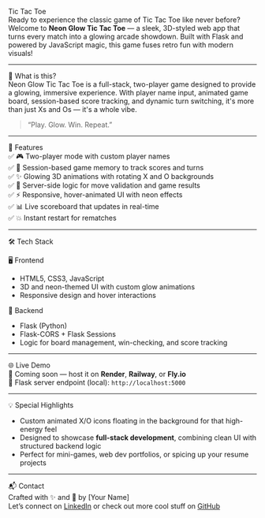 Tic Tac Toe  
Ready to experience the classic game of Tic Tac Toe like never before? Welcome to **Neon Glow Tic Tac Toe** — a sleek, 3D-styled web app that turns every match into a glowing arcade showdown. Built with Flask and powered by JavaScript magic, this game fuses retro fun with modern visuals!

---

🚀 What is this?  
Neon Glow Tic Tac Toe is a full-stack, two-player game designed to provide a glowing, immersive experience. With player name input, animated game board, session-based score tracking, and dynamic turn switching, it's more than just Xs and Os — it's a whole vibe.

> “Play. Glow. Win. Repeat.”

---

🧠 Features  
✅ 🎮 Two-player mode with custom player names  
✅ 💾 Session-based game memory to track scores and turns  
✅ ✨ Glowing 3D animations with rotating X and O backgrounds  
✅ 🎯 Server-side logic for move validation and game results  
✅ ⚡ Responsive, hover-animated UI with neon effects  
✅ 📊 Live scoreboard that updates in real-time  
✅ 💥 Instant restart for rematches  

---

🛠️ Tech Stack  

🖥️ Frontend  
- HTML5, CSS3, JavaScript  
- 3D and neon-themed UI with custom glow animations  
- Responsive design and hover interactions  

🐍 Backend  
- Flask (Python)  
- Flask-CORS + Flask Sessions  
- Logic for board management, win-checking, and score tracking  

---

🌐 Live Demo  
🚀 Coming soon — host it on **Render**, **Railway**, or **Fly.io**  
🐍 Flask server endpoint (local): `http://localhost:5000`

---

💡 Special Highlights  
- Custom animated X/O icons floating in the background for that high-energy feel  
- Designed to showcase **full-stack development**, combining clean UI with structured backend logic  
- Perfect for mini-games, web dev portfolios, or spicing up your resume projects  

---

📬 Contact  
Crafted with ✨ and 🧠 by [Your Name]  
Let’s connect on [LinkedIn](https://linkedin.com/in/yourprofile) or check out more cool stuff on [GitHub](https://github.com/yourusername)

